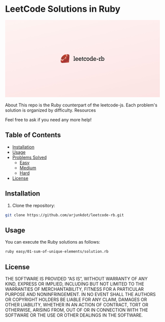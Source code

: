 # LeetCode Solutions in Ruby
![LeetCode Solutions in Ruby](.github/banner.jpg "LeetCode Solutions in Ruby")

About This repo is the Ruby counterpart of the leetcode-js. Each problem's solution is organized by difficulty. Resources

Feel free to ask if you need any more help!

## Table of Contents

- [Installation](#installation)
- [Usage](#usage)
- [Problems Solved](https://github.com/arjunkdot/leetcode-rb/)
  - [Easy](https://github.com/arjunkdot/leetcode-rb/tree/main/easy/)
  - [Medium](https://github.com/arjunkdot/leetcode-rb/tree/main/medium/)
  - [Hard](https://github.com/arjunkdot/leetcode-rb/tree/main/hard/)
- [License](#license)

## Installation

1. Clone the repository:

```bash
git clone https://github.com/arjunkdot/leetcode-rb.git
```

## Usage

You can execute the Ruby solutions as follows:

```bash
ruby easy/01-sum-of-unique-elements/solution.rb
```

## License

THE SOFTWARE IS PROVIDED “AS IS”, WITHOUT WARRANTY OF ANY KIND, EXPRESS OR IMPLIED, INCLUDING BUT NOT LIMITED TO THE WARRANTIES OF MERCHANTABILITY, FITNESS FOR A PARTICULAR PURPOSE AND NONINFRINGEMENT. IN NO EVENT SHALL THE AUTHORS OR COPYRIGHT HOLDERS BE LIABLE FOR ANY CLAIM, DAMAGES OR OTHER LIABILITY, WHETHER IN AN ACTION OF CONTRACT, TORT OR OTHERWISE, ARISING FROM, OUT OF OR IN CONNECTION WITH THE SOFTWARE OR THE USE OR OTHER DEALINGS IN THE SOFTWARE.
